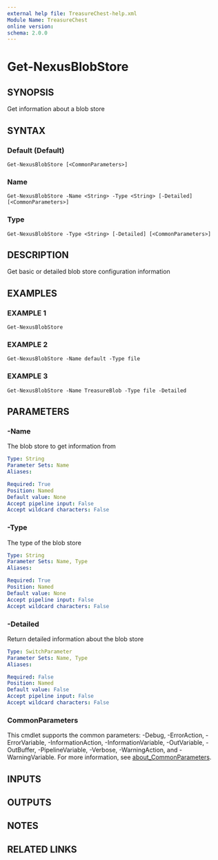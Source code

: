 ```yaml
---
external help file: TreasureChest-help.xml
Module Name: TreasureChest
online version:
schema: 2.0.0
---
```


# Get-NexusBlobStore

## SYNOPSIS
Get information about a blob store

## SYNTAX

### Default (Default)
```
Get-NexusBlobStore [<CommonParameters>]
```

### Name
```
Get-NexusBlobStore -Name <String> -Type <String> [-Detailed] [<CommonParameters>]
```

### Type
```
Get-NexusBlobStore -Type <String> [-Detailed] [<CommonParameters>]
```

## DESCRIPTION
Get basic or detailed blob store configuration information

## EXAMPLES

### EXAMPLE 1
```
Get-NexusBlobStore
```

### EXAMPLE 2
```
Get-NexusBlobStore -Name default -Type file
```

### EXAMPLE 3
```
Get-NexusBlobStore -Name TreasureBlob -Type file -Detailed
```

## PARAMETERS

### -Name
The blob store to get information from

```yaml
Type: String
Parameter Sets: Name
Aliases:

Required: True
Position: Named
Default value: None
Accept pipeline input: False
Accept wildcard characters: False
```

### -Type
The type of the blob store

```yaml
Type: String
Parameter Sets: Name, Type
Aliases:

Required: True
Position: Named
Default value: None
Accept pipeline input: False
Accept wildcard characters: False
```

### -Detailed
Return detailed information about the blob store

```yaml
Type: SwitchParameter
Parameter Sets: Name, Type
Aliases:

Required: False
Position: Named
Default value: False
Accept pipeline input: False
Accept wildcard characters: False
```

### CommonParameters
This cmdlet supports the common parameters: -Debug, -ErrorAction, -ErrorVariable, -InformationAction, -InformationVariable, -OutVariable, -OutBuffer, -PipelineVariable, -Verbose, -WarningAction, and -WarningVariable. For more information, see [about_CommonParameters](http://go.microsoft.com/fwlink/?LinkID=113216).

## INPUTS

## OUTPUTS

## NOTES

## RELATED LINKS
